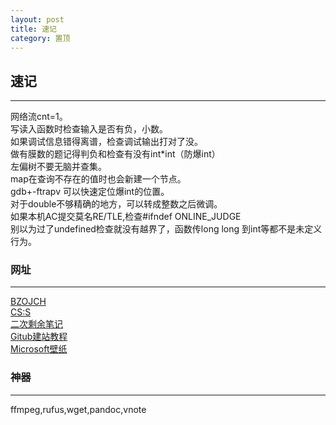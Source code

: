 ```yaml
---
layout: post
title: 速记
category: 置顶
---
```


## 速记

---
网络流cnt=1。  
写读入函数时检查输入是否有负，小数。  
如果调试信息错得离谱，检查调试输出打对了没。  
做有膜数的题记得判负和检查有没有int*int（防爆int）  
左偏树不要无脑并查集。  
map在查询不存在的值时也会新建一个节点。  
gdb+-ftrapv 可以快速定位爆int的位置。  
对于double不够精确的地方，可以转成整数之后微调。  
如果本机AC提交莫名RE/TLE,检查#ifndef ONLINE_JUDGE  
别以为过了undefined检查就没有越界了，函数传long long 到int等都不是未定义行为。

### 网址

---
[BZOJCH](http://ruanx.pw/bzojch/)  
[CS:S](http://se7en.ws)  
[二次剩余笔记](https://blog.csdn.net/a_crazy_czy/article/details/51959546)  
[Gitub建站教程](http://yanping.me/cn/blog/2012/03/18/github-pages-step-by-step/)  
[Microsoft壁纸](https://support.microsoft.com/zh-cn/help/18826)  

### 神器

---
ffmpeg,rufus,wget,pandoc,vnote  